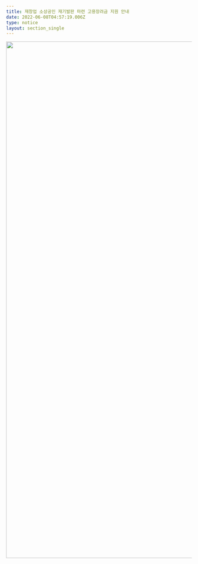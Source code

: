 ```yaml
---
title: 재창업 소상공인 재기발판 마련 고용장려금 지원 안내
date: 2022-06-08T04:57:19.006Z
type: notice
layout: section_single
---
```

<p><img src="https://drive.tiny.cloud/1/engl1s97gj9hrxpoa7eh7z5f05ozxfm1box3nxkh4j7a43ei/90f566e0-6107-475a-9c6c-a7b8a6aca2ac" alt="" width="1001" height="1401" /></p>